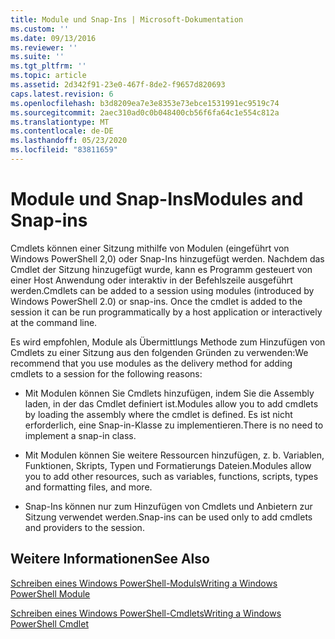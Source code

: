 ```yaml
---
title: Module und Snap-Ins | Microsoft-Dokumentation
ms.custom: ''
ms.date: 09/13/2016
ms.reviewer: ''
ms.suite: ''
ms.tgt_pltfrm: ''
ms.topic: article
ms.assetid: 2d342f91-23e0-467f-8de2-f9657d820693
caps.latest.revision: 6
ms.openlocfilehash: b3d8209ea7e3e8353e73ebce1531991ec9519c74
ms.sourcegitcommit: 2aec310ad0c0b048400cb56f6fa64c1e554c812a
ms.translationtype: MT
ms.contentlocale: de-DE
ms.lasthandoff: 05/23/2020
ms.locfileid: "83811659"
---
```

# <a name="modules-and-snap-ins"></a><span data-ttu-id="37e33-102">Module und Snap-Ins</span><span class="sxs-lookup"><span data-stu-id="37e33-102">Modules and Snap-ins</span></span>

<span data-ttu-id="37e33-103">Cmdlets können einer Sitzung mithilfe von Modulen (eingeführt von Windows PowerShell 2,0) oder Snap-Ins hinzugefügt werden. Nachdem das Cmdlet der Sitzung hinzugefügt wurde, kann es Programm gesteuert von einer Host Anwendung oder interaktiv in der Befehlszeile ausgeführt werden.</span><span class="sxs-lookup"><span data-stu-id="37e33-103">Cmdlets can be added to a session using modules (introduced by Windows PowerShell 2.0) or snap-ins. Once the cmdlet is added to the session it can be run programmatically by a host application or interactively at the command line.</span></span>

<span data-ttu-id="37e33-104">Es wird empfohlen, Module als Übermittlungs Methode zum Hinzufügen von Cmdlets zu einer Sitzung aus den folgenden Gründen zu verwenden:</span><span class="sxs-lookup"><span data-stu-id="37e33-104">We recommend that you use modules as the delivery method for adding cmdlets to a session for the following reasons:</span></span>

- <span data-ttu-id="37e33-105">Mit Modulen können Sie Cmdlets hinzufügen, indem Sie die Assembly laden, in der das Cmdlet definiert ist.</span><span class="sxs-lookup"><span data-stu-id="37e33-105">Modules allow you to add cmdlets by loading the assembly where the cmdlet is defined.</span></span> <span data-ttu-id="37e33-106">Es ist nicht erforderlich, eine Snap-in-Klasse zu implementieren.</span><span class="sxs-lookup"><span data-stu-id="37e33-106">There is no need to implement a snap-in class.</span></span>

- <span data-ttu-id="37e33-107">Mit Modulen können Sie weitere Ressourcen hinzufügen, z. b. Variablen, Funktionen, Skripts, Typen und Formatierungs Dateien.</span><span class="sxs-lookup"><span data-stu-id="37e33-107">Modules allow you to add other resources, such as variables, functions, scripts, types and formatting files, and more.</span></span>

- <span data-ttu-id="37e33-108">Snap-Ins können nur zum Hinzufügen von Cmdlets und Anbietern zur Sitzung verwendet werden.</span><span class="sxs-lookup"><span data-stu-id="37e33-108">Snap-ins can be used only to add cmdlets and providers to the session.</span></span>

## <a name="see-also"></a><span data-ttu-id="37e33-109">Weitere Informationen</span><span class="sxs-lookup"><span data-stu-id="37e33-109">See Also</span></span>

[<span data-ttu-id="37e33-110">Schreiben eines Windows PowerShell-Moduls</span><span class="sxs-lookup"><span data-stu-id="37e33-110">Writing a Windows PowerShell Module</span></span>](writing-a-windows-powershell-module.md)

[<span data-ttu-id="37e33-111">Schreiben eines Windows PowerShell-Cmdlets</span><span class="sxs-lookup"><span data-stu-id="37e33-111">Writing a Windows PowerShell Cmdlet</span></span>](../cmdlet/cmdlet-overview.md)
